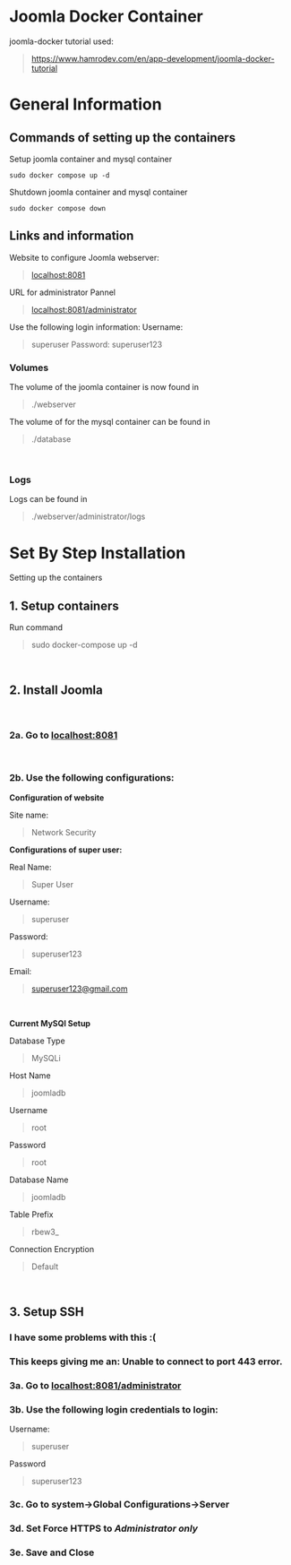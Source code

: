 # Joomla Docker Container

joomla-docker tutorial used: 
>https://www.hamrodev.com/en/app-development/joomla-docker-tutorial



# General Information

## Commands of setting up the containers
Setup joomla container and mysql container
```
sudo docker compose up -d
```

Shutdown joomla container and mysql container
```
sudo docker compose down
```
## Links and information

Website to configure Joomla webserver:
><localhost:8081>

URL for administrator Pannel
><localhost:8081/administrator>

Use the following login information:
Username: 
> superuser
Password:
> superuser123


### Volumes

The volume of the joomla container is now found in 
>./webserver

The volume of for the mysql container can be found in 
>./database


<br/>

### Logs

Logs can be found in 
>./webserver/administrator/logs


# Set By Step Installation

Setting up the containers

## 1. Setup containers
Run command
> sudo docker-compose up -d

<br/>

## 2. Install Joomla

<br/>

### 2a. Go to <localhost:8081>

<br/>

### 2b. Use the following configurations:

**Configuration of website**

Site name:
> Network Security

**Configurations of super user:**

Real Name: 
>Super User

Username: 
>superuser

Password: 
>superuser123

Email: 
>superuser123@gmail.com

<br/>

**Current MySQl Setup**

Database Type
>MySQLi

Host Name
>joomladb

Username
>root

Password
>root

Database Name
>joomladb

Table Prefix
>rbew3_

Connection Encryption
>Default

<br/>

## 3. Setup SSH

### I have some problems with this :(
### This keeps giving me an: Unable to connect to port 443 error.

### 3a. Go to <localhost:8081/administrator>

### 3b. Use the following login credentials to login:

Username: 
> superuser
> 
Password
> superuser123

### 3c. Go to system->Global Configurations->Server

### 3d. Set Force HTTPS to *Administrator only*

### 3e. Save and Close

